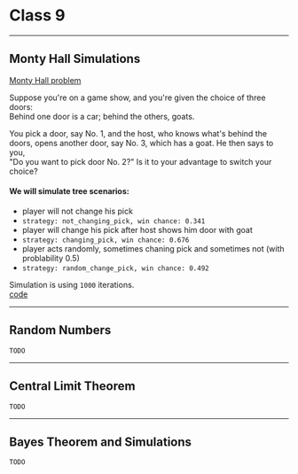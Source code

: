 # Class 9

---

## Monty Hall Simulations

[Monty Hall problem](https://en.wikipedia.org/wiki/Monty_Hall_problem)

Suppose you're on a game show, and you're given the choice of three doors:<br>
Behind one door is a car; behind the others, goats.<br>

You pick a door, say No. 1, and the host, who knows what's behind the doors,
opens another door, say No. 3, which has a goat. He then says to you,<br>
"Do you want to pick door No. 2?" Is it to your advantage to switch your choice?<br>


#### We will simulate tree scenarios:


- player will not change his pick
 - `strategy: not_changing_pick, win chance: 0.341`
- player will change his pick after host shows him door with goat
 - `strategy: changing_pick, win chance: 0.676`
- player acts randomly, sometimes chaning pick and sometimes not (with problability 0.5)
 - `strategy: random_change_pick, win chance: 0.492`

Simulation is using `1000` iterations.<br>
[code](code/monty_hall.py)

---

## Random Numbers

`TODO`

---

## Central Limit Theorem

`TODO`

---

## Bayes Theorem and Simulations

`TODO`
